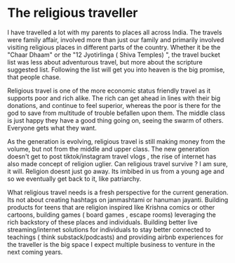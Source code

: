 # The religious traveller

I have travelled a lot with my parents to places all across India. The travels were family affair, involved more than just our family and primarily involved
visiting religious places in different parts of the country. Whether it be the "Chaar Dhaam" or the "12 Jyotirlinga ( Shiva Temples) ", the travel bucket list was
less about adventurous travel, but more about the scripture suggested list. Following the list will get you into heaven is the big promise, that people chase.

Religious travel is one of the more economic status friendly travel as it supports poor and rich alike. The rich can get ahead in lines with their big donations, 
and continue to feel superior, whereas the poor is there for the god to save from multitude of trouble befallen upon them. The middle class is just happy they have a 
good thing going on, seeing the swarm of others. Everyone gets what they want.

As the generation is evolving, religious travel is still making money from the volume, but not from the middle and upper class. The new generation doesn't 
get to post tiktok/instagram travel vlogs , the rise of internet has also made concept of religion uglier. Can religious travel survive ? I am sure, it will.
Religion doesnt just go away. Its imbibed in us from a young age and so we eventually get back to it, like patriarchy. 

What religious travel needs is a fresh perspective for the current generation. Its not about creating hashtags on janmashtami or hanuman jayanti. 
Building products for teens that are religion inspired like Krishna comics or other cartoons, building games ( board games , escape rooms) leveraging the rich backstory of these
places and individuals. Building better live streaming/internet solutions for individuals to stay better connected to teachings ( think substack/podcasts) and providing
airbnb experiences for the traveller is the big space I expect multiple business to venture in the next coming years.
